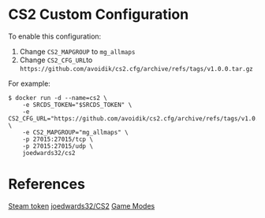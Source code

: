 # CS2 Custom Configuration

To enable this configuration:
1. Change `CS2_MAPGROUP` to `mg_allmaps`
2. Change `CS2_CFG_URL`to `https://github.com/avoidik/cs2.cfg/archive/refs/tags/v1.0.0.tar.gz`

For example:

```terminal
$ docker run -d --name=cs2 \
    -e SRCDS_TOKEN="$SRCDS_TOKEN" \
    -e CS2_CFG_URL="https://github.com/avoidik/cs2.cfg/archive/refs/tags/v1.0.0.tar.gz" \
    -e CS2_MAPGROUP="mg_allmaps" \
    -p 27015:27015/tcp \
    -p 27015:27015/udp \
    joedwards32/cs2
```

# References

[Steam token](https://steamcommunity.com/dev/managegameservers)
[joedwards32/CS2](https://github.com/joedwards32/CS2)
[Game Modes](https://developer.valvesoftware.com/wiki/Counter-Strike:_Global_Offensive/Game_Modes)
